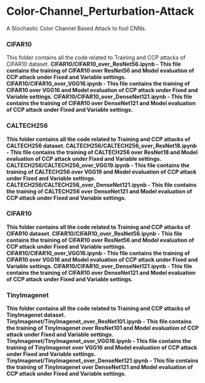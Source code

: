 # Color-Channel_Perturbation-Attack
A Stochastic Color Channel Based Attack to fool CNNs.

### CIFAR10
This folder contains all the code related to Training and CCP attacks of CIFAR10 dataset.
<b>CIFAR10/CIFAR10_over_ResNet56.ipynb - <b> This file contains the training of CIFAR10 over ResNet56 and Model evaluation of CCP attack under Fixed and Variable settings.
<b>CIFAR10/CIFAR10_over_VGG16.ipynb - <b> This file contains the training of CIFAR10 over VGG16 and Model evaluation of CCP attack under Fixed and Variable settings.
<b>CIFAR10/CIFAR10_over_DenseNet121.ipynb - <b> This file contains the training of CIFAR10 over DenseNet121 and Model evaluation of CCP attack under Fixed and Variable settings.
  

### CALTECH256
This folder contains all the code related to Training and CCP attacks of CALTECH256 dataset.
<b>CALTECH256/CALTECH256_over_ResNet18.ipynb - <b> This file contains the training of CALTECH256 over ResNet18 and Model evaluation of CCP attack under Fixed and Variable settings.
<b>CALTECH256/CALTECH256_over_VGG19.ipynb - <b> This file contains the training of CALTECH256 over VGG19 and Model evaluation of CCP attack under Fixed and Variable settings.
<b>CALTECH256/CALTECH256_over_DenseNet121.ipynb - <b> This file contains the training of CALTECH256 over DenseNet121 and Model evaluation of CCP attack under Fixed and Variable settings.
  

### CIFAR10
This folder contains all the code related to Training and CCP attacks of CIFAR10 dataset.
<b>CIFAR10/CIFAR10_over_ResNet56.ipynb - <b> This file contains the training of CIFAR10 over ResNet56 and Model evaluation of CCP attack under Fixed and Variable settings.
<b>CIFAR10/CIFAR10_over_VGG16.ipynb - <b> This file contains the training of CIFAR10 over VGG16 and Model evaluation of CCP attack under Fixed and Variable settings.
<b>CIFAR10/CIFAR10_over_DenseNet121.ipynb - <b> This file contains the training of CIFAR10 over DenseNet121 and Model evaluation of CCP attack under Fixed and Variable settings.
  
### TinyImagenet
This folder contains all the code related to Training and CCP attacks of TinyImagenet dataset.
<b>TinyImagenet/TinyImagenet_over_ResNet101.ipynb - <b> This file contains the training of TinyImagenet over ResNet101 and Model evaluation of CCP attack under Fixed and Variable settings.
<b>TinyImagenet/TinyImagenet_over_VGG16.ipynb - <b> This file contains the training of TinyImagenet over VGG16 and Model evaluation of CCP attack under Fixed and Variable settings.
<b>TinyImagenet/TinyImagenet_over_DenseNet121.ipynb - <b> This file contains the training of TinyImagenet over DenseNet121 and Model evaluation of CCP attack under Fixed and Variable settings.
